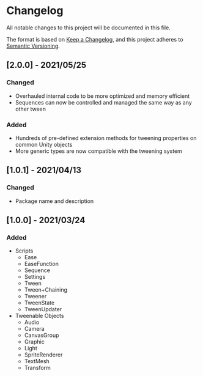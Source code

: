 # Changelog

All notable changes to this project will be documented in this file.

The format is based on [Keep a Changelog](https://keepachangelog.com/en/1.0.0/),
and this project adheres to [Semantic Versioning](https://semver.org/spec/v2.0.0.html).

## [2.0.0] - 2021/05/25

### Changed

- Overhauled internal code to be more optimized and memory efficient
- Sequences can now be controlled and managed the same way as any other tween

### Added

- Hundreds of pre-defined extension methods for tweening properties on common Unity objects
- More generic types are now compatible with the tweening system

## [1.0.1] - 2021/04/13

### Changed

- Package name and description

## [1.0.0] - 2021/03/24

### Added

- Scripts
  - Ease
  - EaseFunction
  - Sequence
  - Settings
  - Tween
  - Tween+Chaining
  - Tweener
  - TweenState
  - TweenUpdater
- Tweenable Objects
  - Audio
  - Camera
  - CanvasGroup
  - Graphic
  - Light
  - SpriteRenderer
  - TextMesh
  - Transform
